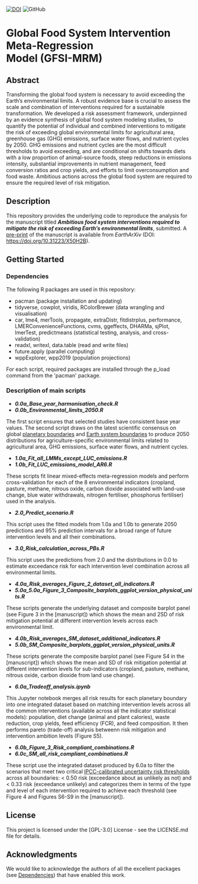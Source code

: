 [![DOI](https://zenodo.org/badge/DOI/10.5281/zenodo.14523155.svg)](https://doi.org/10.5281/zenodo.14523155)
![GitHub](https://img.shields.io/github/license/MichalisHadjikakou/GFSI-MRM)

# Global Food System Intervention Meta-Regression <br> Model (GFSI-MRM)

## Abstract

Transforming the global food system is necessary to avoid exceeding the Earth’s environmental limits. A robust evidence base is crucial to assess the scale and combination of interventions required for a sustainable transformation. We developed a risk assessment framework, underpinned by an evidence synthesis of global food system modeling studies, to quantify the potential of individual and combined interventions to mitigate the risk of exceeding global environmental limits for agricultural area, greenhouse gas (GHG) emissions, surface water flows, and nutrient cycles by 2050. GHG emissions and nutrient cycles are the most difficult thresholds to avoid exceeding, and are conditional on shifts towards diets with a low proportion of animal-source foods, steep reductions in emissions intensity, substantial improvements in nutrient management, feed conversion ratios and crop yields, and efforts to limit overconsumption and food waste. Ambitious actions across the global food system are required to ensure the required level of risk mitigation.

## Description

This repository provides the underlying code to reproduce the analysis for the manuscript titled **_Ambitious food system interventions required to mitigate the risk of exceeding Earth’s environmental limits_**, submitted. A [pre-print](https://doi.org/10.31223/X50H2B) of the manuscript is available from _EarthArXiv_ (DOI: https://doi.org/10.31223/X50H2B).

## Getting Started

### Dependencies

The following R packages are used in this repository:

* pacman (package installation and updating)
* tidyverse, cowplot, viridis, RColorBrewer (data wrangling and visualisation)
* car, lme4, merTools, propagate, extraDistr, fitdistrplus, performance, LMERConvenienceFunctions, cvms, ggeffects, DHARMa, sjPlot, lmerTest, predictmeans (statistical testing, analysis, and cross-validation)
* readxl, writexl, data.table (read and write files)
* future.apply (parallel computing)
* wppExplorer, wpp2019 (population projections)

For each script, required packages are installed through the p_load command from the 'pacman' package.

### Description of main scripts

* **_0.0a_Base_year_harmonisation_check.R_**
* **_0.0b_Environmental_limits_2050.R_**

The first script ensures that selected studies have consistent base year values. The second script draws on the latest scientific consensus on global [planetary boundaries](https://www.science.org/doi/10.1126/sciadv.adh2458) and [Earth system boundaries](https://www.nature.com/articles/s41586-023-06083-8) to produce 2050 distributions for agriculture-specific environmental limits related to agricultural area, GHG emissions, surface water flows, and nutrient cycles.  

* **_1.0a_Fit_all_LMMs_except_LUC_emissions.R_** 
* **_1.0b_Fit_LUC_emissions_model_AR6.R_**

These scripts fit linear mixed-effects meta-regression models and perform cross-validation for each of the 8 environmental indicators (cropland, pasture, methane, nitrous oxide, carbon dioxide associated with land-use change, blue water withdrawals, nitrogen fertiliser, phosphorus fertiliser) used in the analysis.  

* **_2.0_Predict_scenario.R_**

This script uses the fitted models from 1.0a and 1.0b to generate 2050 predictions and 95% prediction intervals for a broad range of future intervention levels and all their combinations. 

* **_3.0_Risk_calculation_across_PBs.R_**

This script uses the predictions from 2.0 and the distributions in 0.0 to estimate exceedance risk for each intervention level combination across all environmental limits. 

* **_4.0a_Risk_averages_Figure_2_dataset_all_indicators.R_**
* **_5.0a_5.0a_Figure_3_Composite_barplots_ggplot_version_physical_units.R_**

These scripts generate the underlying dataset and composite barplot panel (see Figure 3 in the [manuscript]) which shows the mean and 2SD of risk mitigation potential at different intervention levels across each environmental limit. 

* **_4.0b_Risk_averages_SM_dataset_additional_indicators.R_**
* **_5.0b_SM_Composite_barplots_ggplot_version_physical_units.R_**

These scripts generate the composite barplot panel (see Figure S4 in the [manuscript]) which shows the mean and SD of risk mitigation potential at different intervention levels for sub-indicators (cropland, pasture, methane, nitrous oxide, carbon dioxide from land use change). 

* **_6.0a_Tradeoff_analysis.ipynb_**

This Jupyter notebook merges all risk results for each planetary boundary into one integrated dataset based on matching intervention levels across all the common interventions (available across all the indicator statistical models): population, diet change (animal and plant calories), waste reduction, crop yields, feed efficiency (FCR), and feed composition. It then performs pareto (trade-off) analysis betweenn risk mitigation and intervention ambition levels (Figure S5).   

* **_6.0b_Figure_3_Risk_compliant_combinations.R_**
* **_6.0c_SM_all_risk_compliant_combinations.R_**

These script use the integrated dataset produced by 6.0a to filter the scenarios that meet two critical [IPCC-calibrated uncertainty risk thresholds](https://www.ipcc.ch/site/assets/uploads/2018/05/uncertainty-guidance-note.pdf) across all boundaries: < 0.50 risk (exceedance about as unlikely as not) and < 0.33 risk (exceedance unlikely) and categorizes them in terms of the type and level of each intervention required to achieve each threshold (see Figure 4 and Figures S6-S9 in the [manuscript]).

## License

This project is licensed under the [GPL-3.0] License - see the LICENSE.md file for details.

## Acknowledgments

We would like to acknowledge the authors of all the excellent packages (see [Dependencies](#dependencies)) that have enabled this work.
